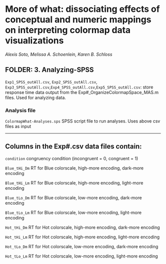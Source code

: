 # More of what: dissociating effects of conceptual and numeric mappings on interpreting colormap data visualizations

_Alexis Soto, Melissa A. Schoenlein, Karen B. Schloss_



## FOLDER: 3. Analyzing-SPSS

`Exp1_SPSS_outAll.csv`, `Exp2_SPSS_outAll.csv`, `Exp3_SPSS_outAll.csv`,`Exp4_SPSS_outAll.csv`,`Exp5_SPSS_outAll.csv`: store response time data output from the Exp#_OrganizeColormapSpace_MAS.m files. Used for analyzing data. 


### Analysis file

`ColormapWhat-Analyses.sps` SPSS script file to run analyses. Uses above csv files as input 

---

## Columns in the Exp#.csv data files contain: 

`condition` congruency condition (incongruent = 0, congruent = 1)

`Blue_tHi_Dm` RT for Blue colorscale, high-more encoding, dark-more encoding

`Blue_tHi_Lm`  RT for Blue colorscale, high-more encoding, light-more encoding

`Blue_tLo_Dm`  RT for Blue colorscale, low-more encoding, dark-more encoding

`Blue_tLo_Lm` RT for Blue colorscale, low-more encoding, light-more encoding

`Hot_tHi_Dm` RT for Hot colorscale, high-more encoding, dark-more encoding

`Hot_tHi_Lm` RT for Hot colorscale, high-more encoding, light-more encoding

`Hot_tLo_Dm` RT for Hot colorscale, low-more encoding, dark-more encoding

`Hot_tLo_Lm` RT for Hot colorscale, low-more encoding, light-more encoding

